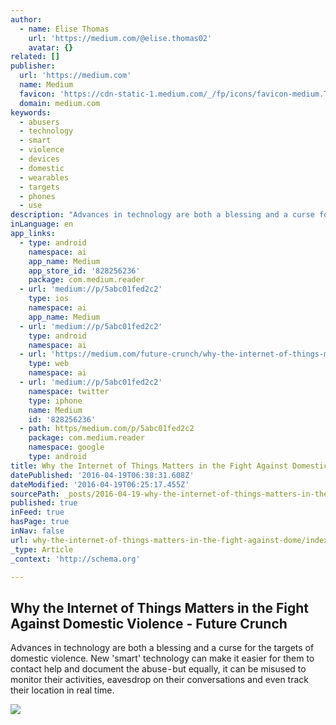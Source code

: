 ```yaml
---
author:
  - name: Elise Thomas
    url: 'https://medium.com/@elise.thomas02'
    avatar: {}
related: []
publisher:
  url: 'https://medium.com'
  name: Medium
  favicon: 'https://cdn-static-1.medium.com/_/fp/icons/favicon-medium.TAS6uQ-Y7kcKgi0xjcYHXw.ico'
  domain: medium.com
keywords:
  - abusers
  - technology
  - smart
  - violence
  - devices
  - domestic
  - wearables
  - targets
  - phones
  - use
description: "Advances in technology are both a blessing and a curse for the targets of domestic violence. New 'smart' technology can make it easier for them to contact help and document the abuse - but equally, it can be misused to monitor their activities, eavesdrop on their conversations and even track their location in real time."
inLanguage: en
app_links:
  - type: android
    namespace: ai
    app_name: Medium
    app_store_id: '828256236'
    package: com.medium.reader
  - url: 'medium://p/5abc01fed2c2'
    type: ios
    namespace: ai
    app_name: Medium
  - url: 'medium://p/5abc01fed2c2'
    type: android
    namespace: ai
  - url: 'https://medium.com/future-crunch/why-the-internet-of-things-matters-in-the-fight-against-domestic-violence-5abc01fed2c2'
    type: web
    namespace: ai
  - url: 'medium://p/5abc01fed2c2'
    namespace: twitter
    type: iphone
    name: Medium
    id: '828256236'
  - path: https/medium.com/p/5abc01fed2c2
    package: com.medium.reader
    namespace: google
    type: android
title: Why the Internet of Things Matters in the Fight Against Domestic Violence - Future Crunch
datePublished: '2016-04-19T06:38:31.608Z'
dateModified: '2016-04-19T06:25:17.455Z'
sourcePath: _posts/2016-04-19-why-the-internet-of-things-matters-in-the-fight-against-dome.md
published: true
inFeed: true
hasPage: true
inNav: false
url: why-the-internet-of-things-matters-in-the-fight-against-dome/index.html
_type: Article
_context: 'http://schema.org'

---
```

<article style=""><h1>Why the Internet of Things Matters in the Fight Against Domestic Violence - Future Crunch</h1><p>Advances in technology are both a blessing and a curse for the targets of domestic violence. New 'smart' technology can make it easier for them to contact help and document the abuse - but equally, it can be misused to monitor their activities, eavesdrop on their conversations and even track their location in real time.</p><img src="https://cdn-images-1.medium.com/max/1200/1*QW3Kgvnak13o4BTXnTINXQ.jpeg" /></article>